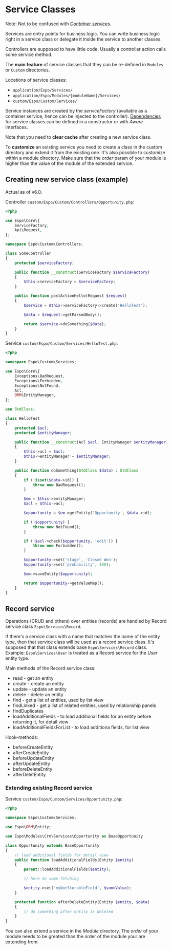 # Service Classes

Note: Not to be confused with [*Container services*](di.md).

Services are entry points for business logic. You can write business logic right in a service class or delegate it inside the service to another classes.

Controllers are supposed to have little code. Usually a controller action calls some service method.

The **main feature** of service classes that they can be re-defined in `Modules` or `Custom` directories.

Locations of service classes:

* `application/Espo/Services/`
* `application/Espo/Modules/{moduleName}/Services/`
* `custom/Espo/Custom/Services/`

Service instances are created by the *serviceFactory* (available as a container service, hence can be injected to the controller). [Dependencies](di.md) for service classes can be defined in a constructor or with *Aware* interfaces.

Note that you need to **clear cache** after creating a new service class.

To **customize** an existing service you need to create a class in the custom directory and extend it from the existing one. It's also possible to customize within a module directory. Make sure that the *order* param of your module is higher than the value of the module of the extended service.

## Creating new service class (example)

Actual as of v6.0.

Controller `custom/Espo/Custom/Controllers/Opportunity.php`:

```php
<?php

use Espo\Core\{
    ServiceFactory,
    Api\Request,
};

namespace Espo\Custom\Controllers;

class SomeController
{
    protected $serviceFactory;

    public function __construct(ServiceFactory $serviceFactory)
    {
        $this->serviceFactory = $serviceFactory;
    }

    public function postActionHello(Request $request)
    {
        $service = $this->serviceFactory->create('HelloTest');

        $data = $request->getParsedBody();

        return $service->doSomething($data);
    }
}

```

Service `custom/Espo/Custom/Services/HelloTest.php`:

```php
<?php

namespace Espo\Custom\Services;

use Espo\Core\{
    Exceptions\BadRequest,
    Exceptions\Forbidden,
    Exceptions\NotFound,
    Acl,
    ORM\EntityManager,
};

use StdClass;

class HelloTest
{
    protected $acl;
    protected $entityManager;

    public function __construct(Acl $acl, EntityManager $entityManager)
    {
        $this->acl = $acl;
        $this->entityManager = $entityManager;
    }

    public function doSomething(StdClass $data) : StdClass
    {
        if (!isset($data->id)) {
            throw new BadRequest();
        }

        $em = $this->entityManager;
        $acl = $this->acl;

        $opportunity = $em->getEntity('Opportunity', $data->id);

        if (!$opportunity) {
            throw new NotFound();
        }

        if (!$acl->check($opportunity, 'edit')) {
            throw new Forbidden();
        }

        $opportunity->set('stage', 'Closed Won');
        $opportunity->set('probability', 100);

        $em->saveEntity($opportunity);

        return $opportunity->getValueMap();
    }
}
```

## Record service

Operations (CRUD and others) over entities (records) are handled by Record service class `Espo\Services\Record`.

If there's a service class with a name that matches the name of the entity type, then that service class will be used as a record service class. It's supposed that that class extends base `Espo\Services\Record` class. Example: `Espo\Services\User` is treated as a Record service for the *User* entity type.


Main methods of the Record service class:

* read - get an entity
* create - create an entity
* update - update an entity
* delete - delete an entity
* find - get a list of entities, used by list view
* findLinked - get a list of related entities, used by relationship panels
* findDuplicates
* loadAdditionalFields - to load additional fields for an entity before returning it, for detail view
* loadAdditionalFieldsForList - to load additiona fields, for list view

Hook-methods:

* beforeCreateEntity
* afterCreateEntity
* beforeUpdateEntity
* afterUpdateEntity
* beforeDeleteEntity
* afterDeletEntity

### Extending existing Record service

Service `custom/Espo/Custom/Services/Opportunity.php`:

```php
<?php

namespace Espo\Custom\Services;

use Espo\ORM\Entity;

use Espo\Modules\Crm\Services\Opportunity as BaseOpportunity

class Opportunity extends BaseOpportunity
{
    // load additional fields for detail view
    public function loadAdditionalFields(Entity $entity)
    {
        parent::loadAdditionalFields($entity);

        // here do some fetching

        $entity->set('myNotStorableField', $someValue);
    }

    protected function afterDeleteEntity(Entity $entity, $data)
    {
        // do something after entity is deleted
    }
}
```

You can also extend a service in the *Module* directory. The *order* of your module needs to be greated than the order of the module your are extending from.
